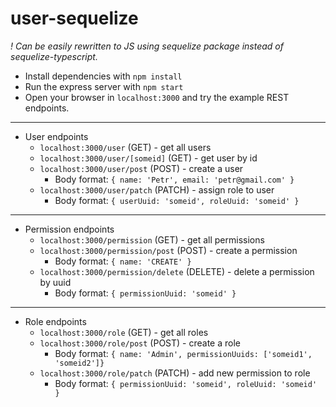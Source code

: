 # user-sequelize

*! Can be easily rewritten to JS using sequelize package instead of sequelize-typescript.*

* Install dependencies with `npm install`
* Run the express server with `npm start`
* Open your browser in `localhost:3000` and try the example REST endpoints.
---
  * User endpoints
	  * `localhost:3000/user` (GET) - get all users
	  * `localhost:3000/user/[someid]` (GET) - get user by id
	  * `localhost:3000/user/post` (POST) - create a user
		  * Body format: `{ name: 'Petr', email: 'petr@gmail.com' }`
	  * `localhost:3000/user/patch` (PATCH) - assign role to user
		  * Body format: `{ userUuid: 'someid', roleUuid: 'someid' }`

---
  * Permission endpoints
	  * `localhost:3000/permission` (GET) - get all permissions
	  * `localhost:3000/permission/post` (POST) - create a permission
		  * Body format: `{ name: 'CREATE' }`
	  * `localhost:3000/permission/delete` (DELETE) - delete a permission by uuid
		  * Body format: `{ permissionUuid: 'someid' }`
---
  * Role endpoints
	  * `localhost:3000/role` (GET) - get all roles
	  * `localhost:3000/role/post` (POST) - create a role
		  * Body format: `{ name: 'Admin', permissionUuids: ['someid1', 'someid2']}`
	  * `localhost:3000/role/patch` (PATCH) - add new permission to role
		  * Body format: `{ permissionUuid: 'someid', roleUuid: 'someid' }`
